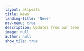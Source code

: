 ```yaml
---
layout: allposts
title: News
landing-title: 'News'
nav-menu: true
description: Updates from our team
image: null
author: null
show_tile: true
---
```


<!-- this is just the page cover, to add news, create new .md file in the _posts directory, use date in filename as others for sorting -->